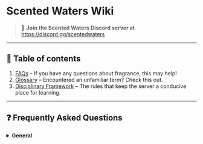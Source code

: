 # Scented Waters Wiki

> 📢 **Join the Scented Waters Discord server at**  
> https://discord.gg/scentedwaters  

---

## 📜 Table of contents

1. [FAQs](#frequently-asked-questions) – If you have any questions about fragrance, this may help!  
2. [Glossary](#glossary) – Encountered an unfamiliar term? Check this out.  
3. [Disciplinary Framework](#disciplinary-framework) – The rules that keep the server a conducive place for learning.  

---

## ❓ Frequently Asked Questions

<details>
<summary><strong>General</strong></summary>

<details>
<summary><em>How should I smell perfume?</em></summary>

In a store: after spraying the perfume, let the alcohol evaporate first before sniffing it – otherwise, you risk being overwhelmed by the alcohol vapours. Next, smell it with short, intermittent breaths to reduce the likelihood of saturating your nose.

Avoid smelling too many scents at once to avoid olfactory fatigue, as this will affect your perception – this is often why people report that perfumes smell different in‑store.

Ideally, you should skin‑test the perfumes you like the most to see how they develop on your skin. Experience the full evolution of the scents and how they are like in the air with a proper wearing, as the scent you get from sniffing your wrist or a blotter doesn’t necessarily reflect how it will smell when you wear it.
</details>

<details>
<summary><em>What’s the difference between EDC/EDT/EDP/Parfum, etc.?</em></summary>

> “It might generally be true (though not always) that in terms of concentration, EdCs < EdT < EdP < parfum extrait, but these terms historically define the style of the fragrance more than the concentration.

> Traditionally EdCs were stylistically close to the bright, fresh, aromatic herb and citrus fragrances popularized in Cologne, Germany in the early 1700s, while parfums were much heavier and richer. EdT and EdPs came centuries later as middle ground fragrances that bridge the gap between the two styles. Before the 1990s it was also very common for any men’s fragrance to be labeled as a cologne regardless of style or concentration.”

— guest post by @acleverpseudonym

| lighter, fresher |  | denser, richer |
| --------------- | :-: | -------------- |
| **EDC**         |  ⇆  | **EDT**        |
| **EDP**         |  ⇆  | **Parfum**     |

However, some lines have completely different perfumes placed in the same line under different concentration labels, e.g. Rochas – Moustache EDT and EDP, so the best way to know is to test them out yourself!
</details>

<details>
<summary><em>What’s the difference between designer, niche, and indie?</em></summary>

This post may help shed some light on the fuzzy boundaries about the terms.
</details>

<details>
<summary><em>I like this fragrance, but it’s not for my gender. What should I do?</em></summary>

Wear the fragrances that smell good to you! If you like the fragrance, the label shouldn’t matter.
</details>

<details>
<summary><em>Olfactory education</em></summary>

**How can I learn what certain notes/fragrance families smell like?**

- One option is to seek out perfumes that belong to the same family; over time, you’ll be able to pick out some commonalities between them.  
- Alternatively, you can purchase olfactory education kits, e.g. from perfumery hobbyist shops.
</details>

<details>
<summary><em>Performance</em></summary>

**My fragrance doesn’t smell as strong/the same as it used to. What happened?**  
Many things affect how a fragrance smells, including:
- how it’s been stored (keep it cool and dark);  
- the time of day (noses are more sensitive in the morning);  
- what else you’ve been smelling (olfactory fatigue);  
- how often you re‑wear the same scent;  
- how much and where you spray;  
- skin temperature, ambient temperature, humidity, pH, hydration;  
- and even maceration (for indie‑made, made‑to‑order batches).
</details>

<details>
<summary><em>I’ve heard that this fragrance got reformulated. Is this true?</em></summary>

There’s a lot of misinformation online. Just a suggestion of reformulation is often enough to get people to SWEAR that something smells different, even if the formula is identical. Try it yourself. Note that brands don’t reformulate for “fun” or trivial cost‑savings – any minor cosmetic savings would be dwarfed by the risk of alienating loyal customers.
</details>

<details>
<summary><em>Perfumery</em></summary>

*For future development…*
</details>

<details>
<summary><em>Purchasing</em></summary>

**Should I buy this (or that) fragrance?**  
Ultimately your decision. Follow your nose – buy what you truly love, not what you merely “like.”

**Should I blind buy this fragrance?**  
Only if you’re comfortable risking your money on a scent you haven’t smelled. Reading reviews can help, but fragrance is highly subjective.

**Is this retailer reliable?**  
_Reputable:_ FragranceNet, FragranceX, AuraFragrance, Venba Fragrance, Notino  
_Against:_ Amazon, eBay (unless you’re very confident in spotting fakes).
</details>

<details>
<summary><em>Recommendations</em></summary>

**I’m just starting out – what should I try?**  
Don’t blind‑buy. Smell in store if you can, or order sample sets (Sephora, Notino, etc.).  

**I’m interested in this note – do you have recommendations?**  
(To be updated – in the meantime, check Fragrantica’s note finder.)

**What fragrance gets me the most compliments?**  
No perfume is a magic attractant. Wear what makes you feel confident, and keep good hygiene – scent is not a substitute for that.
</details>

<details>
<summary><em>Usage</em></summary>

- **How many sprays?** It depends on season and scent. Colder = more sprays, warmer = fewer. Start with 1–2, then adjust. Be mindful of others’ sensitivities.  
- **Where to spray?** Pulse points (wrists, neck), or lightly on clothing/hair.  
- **Occasion/season?** Some are more “heavy” (winter), others more airy (summer), but it’s up to you.  
- **How long does 30/50/100 ml last?** Varies by usage frequency and projection.
</details>

---

## 📖 Glossary

## 📖 Glossary

| Term | Definition |
| --- | --- |
| **absolute** | The substance obtained after extracting a concrete with ethanol and subsequent solvent removal. See also: concrete, the precursor material. |
| **accord** | A combination of materials to create the impression of something; may contain the titular material but may also not (especially in fantasy accords). See also: note, which emphasises the impression rather than the constituents. |
| **amber** | A fantasy note constructed from various resins, most often benzoin and labdanum, and vanilla; generally sweet, resinous, powdery, and warm. Not to be confused with ambergris or woody‑ambers, though they are sometimes referred to as amber as well. |
| **ambergris (grey amber)** | A waxy substance secreted by whales’ guts to protect them from irritation by foreign objects; extremely rare and almost never used in perfumery in its natural state. Fresh ambergris is brown to black and smells faecal, but aged ambergris develops minerallic, animalic, and marine facets. See also: Ambrox, used as a substitute. |
| **Ambrox/Ambroxan/Cetalox** | A minerallic, musky, salty aromachemical that contributes the characteristic ambergris note. Industrially produced (e.g. from clary sage) for cost and consistency. See also: ambergris. |
| **anosmia** | An inability to smell; may be universal or restricted to certain notes/materials. Refers to a permanent (congenital) or semi‑permanent (e.g. COVID‑induced) loss. Not to be confused with olfactory fatigue. |
| **aromachemical** | A chemical compound used in perfumery; may be of natural or synthetic origin. |
| **balsamic** | Bearing semblance to balsams; characterised by a warm, sweet, tenacious note. Often found in ambery, floral, and resinous fragrances. |
| **base note** | The longest‑lasting notes in a fragrance, revealed after the top and heart notes fade. See also: top note, heart/middle note. Not to be confused with Basenotes. |
| **Basenotes** | A popular fragrance website listing perfumes and their notes, plus news, forums, and a “wardrobe” feature. See also: Fragrantica, Parfumo. Not to be confused with base note. |
| **blind buy** | Purchasing a full‑size fragrance without having smelled it beforehand. |
| **blue [fragrance]** | A contemporary masculine category: fresh citrusy‑aromatic top notes with a woody‑ambery drydown. |
| **BNIB** | “Brand New In Box” (never opened or used). See also: NIB. |
| **chypre** | A classic category (early 20th C): bergamot, labdanum, oakmoss, and patchouli. |
| **clone** | A fragrance designed to replicate another scent exactly (though in practice they always differ). |
| **CO₂ [extract]** | A supercritical fluid extract obtained using carbon dioxide as the solvent. See also: SFE. |
| **concrete** | The solid residue after non‑polar solvent extraction (e.g. hexane) and solvent removal; contains waxes and often needs further processing. See also: absolute. |
| **dabber** | A sample vial with an open top (often a tiny test tube); apply by touching or rolling the vial on skin. See also: rollerball, splash bottle, sprayer. |
| **decant** | A smaller volume of perfume transferred from a full bottle into a travel atomiser or vial by a third party. See also: partial, sample. |
| **designer** | See: “What’s the difference between designer, niche, and indie?” |
| **drydown** | The stage when the fragrance’s base notes become prominent after top notes have faded. |
| **eau de cologne (EDC)** | See: “What’s the difference between EDC/EDT/EDP/Parfum, etc.?” |
| **eau de parfum (EDP)** | See: “What’s the difference between EDC/EDT/EDP/Parfum, etc.?” |
| **eau de toilette (EDT)** | See: “What’s the difference between EDC/EDT/EDP/Parfum, etc.?” |
| **essential oil (EO) / essence** | The fragrant oil layer from steam distillation. See also: hydrosol (the water layer). |
| **FB** | Full bottle. Compare: decant, sample. |
| **fougère** | A classic category (early 20th C): lavender, geranium, tonka bean (coumarin), and oakmoss. |
| **Fragrantica** | A fragrance community site with notes database, news, forums, and wardrobe. See also: Basenotes, Parfumo. |
| **heart/middle note** | Notes of moderate volatility revealed after the top notes fade and before the base notes fully emerge. See also: top note, base note. |
| **house** | The brand or perfume company under which a fragrance is released. |
| **hydrosol** | The water portion from steam distillation; may contain trace fragrant compounds. See also: essential oil. |
| **indie** | See: “What’s the difference between designer, niche, and indie?” |
| **ISO** | “In Search Of” — a request to find where to buy something. See also: WTB. |
| **Iso E Super / Iso Gamma Super / Sylvamber / Timbersilk** | A popular woody‑ambery synthetic aromachemical with cedar‑ambergris facets, used widely for its hedonistic profile and affordability. See also: woody‑amber. |
| **juice** | The actual scented liquid, as distinct from the bottle, packaging, or branding. |
| **longevity** | How long a fragrance remains perceptible on skin. See also: performance. |
| **musk** | Historically animal‑derived (e.g. musk deer); now mostly synthetic. “White” musks are clean/laundry‑like, “animalic” are warmer/skin‑like. |
| **natural** | Materials of natural origin (absolutes, essential oils, resinoids, etc.). See also: SFE, CO₂ extract. |
| **NIB** | “New In Box.” See also: BNIB. |
| **niche** | See: “What’s the difference between designer, niche, and indie?” |
| **nose** | Slang for perfumer. |
| **nose blindness** | See: olfactory fatigue. |
| **note** | An impression of a scent (e.g. jasmine note), not necessarily the actual ingredient. See also: accord. |
| **external links** | How commercial fragrances are composed; Notes education. |
| **oud** | Resinous heartwood of Aquilaria trees infected with mold; typically woody, sweet, animalic. Very costly—often reproduced synthetically. |
| **parfum** | See: “What’s the difference between EDC/EDT/EDP/Parfum, etc.?” |
| **Parfumo** | A fragrance community site with notes database, news, forums, and collection tools. See also: Basenotes, Fragrantica. |
| **partial** | A bottle that’s been partially used. See also: decant. |
| **performance** | The combined perception of longevity, projection, and sillage. See also: longevity, projection, sillage. |
| **perfume** | Generally refers to women’s fragrances; also synonymous with parfum. |
| **presentation** | The packaging (box, inserts, etc.) accompanying a fragrance. |
| **projection** | The distance at which a fragrance can be detected. See also: sillage, performance. |
| **resinoid** | Concentrated resin extract obtained via solvents; similar to absolutes but from resinous materials. |
| **rollerball** | A small vial with a ball applicator; roll onto skin to apply. See also: dabber, splash bottle, sprayer. |
| **sample** | A trial‑size vial of perfume (official source). See also: decant. |
| **SFE** | Supercritical fluid extract; retains high olfactory fidelity but is expensive. See also: CO₂ extract. |
| **sillage** | The scent trail left behind by the wearer. See also: projection, performance. |
| **splash bottle** | An open‑top container for fragrance (often aftershaves). See also: dabber, rollerball. |
| **split** | Sharing the cost of a full bottle by buying in portions. See also: decant. |
| **sprayer** | The common mist‑spray dispenser for perfumes. |
| **synthetic** | Materials created chemically rather than extracted from nature. |
| **tincture** | A solution of fragrant materials in ethanol. |
| **top note** | The most volatile, immediate scent perceived upon application. |
| **woody‑amber** | A class of compounds combining woody and ambergris facets (e.g. Iso E Super, Ambroxan). See also: Ambrox, Iso E Super. |
| **WTB** | “Want To Buy” — a request indicating interest in purchasing. See also: ISO. |

---

## ⚖️ Disciplinary Framework

We want Scented Waters to be a conducive place for discussion and learning. To that end, we are streamlining the existing server rules and standardising their enforcement by introducing a disciplinary framework, which replaces the old set of rules.  

The framework lists common offence categories and establishes **baseline disciplinary actions** (under “1st offence”) for each, with room for deviation based on the mods’ discretion. For example, mitigated or aggravated penalties may be applied depending on the circumstances (see below under “Aggravated” and “Highly aggravated” columns). Mods also have the latitude to take action on any offences not listed below, as well as any severe infractions targeting server members in private messages. :contentReference[oaicite:7]{index=7}

For accountability, any actions taken (time‑out and above) should be announced publicly by the mod who took the action. If there are **deviations from the baseline**, the mod will need to **justify their choice of action** in the announcement. Offences are also logged internally, and repeat offenders will face more severe penalties. :contentReference[oaicite:8]{index=8}

For minor infractions (time‑out or warning), amnesty will be granted after 6 months. :contentReference[oaicite:9]{index=9}

Upon the publishing of this framework on **5 July 2022**, all existing members were granted a **clean slate** with no consideration of past offences for the purposes of the internal log. :contentReference[oaicite:10]{index=10}

This database may be subjected to future changes – please use this page as the most up‑to‑date version of the framework. :contentReference[oaicite:11]{index=11}

## ⚖️ Disciplinary Framework

| Offence                                                                 | 1st offence                             | 2nd / Aggravated           | 3rd / Highly agg.                  | Comments                                                                                                                                                        |
| ----------------------------------------------------------------------- | --------------------------------------- | -------------------------- | --------------------------------- | ---------------------------------------------------------------------------------------------------------------------------------------------------------------- |
| Explicit content                                                        | Ban                                     |                            |                                   |                                                                                                                                                                  |
| Flame wars                                                              | Warning, Slow mode                      | Time‑out (1 day)           | Kick / Ban                        | De‑escalation is prioritised.                                                                                                                                   |
| Harrassment                                                             | Kick                                    | Ban                        |                                   |                                                                                                                                                                  |
| Hate speech                                                             | Ban                                     |                            |                                   |                                                                                                                                                                  |
| Offensive speech                                                        | Warning / Kick                          | Ban                        |                                   |                                                                                                                                                                  |
| Personal attacks                                                        | Warning                                 | Time‑out (1 day)           | Kick                              |                                                                                                                                                                  |
| Repeated misuse of appropriate channels                                 | Warning                                 | Warning                    | Time‑out (1 hour – 1 day)         |                                                                                                                                                                  |
| Rude / mean / uncivil behavior                                          | Warning                                 | Time‑out (1 hour)          | Time‑out (1 day)                  | Includes things that aren’t quite personal attacks or harassment, but take away from a respectful environment.                                                  |
| Scamming                                                                | Mod intervention                        |                            |                                   | Mod intervention to understand the situation and seek resolution. If the user is found guilty, they will then be banned from the server.                           |
| Spamming                                                                | Warning                                 | Time‑out                   | Kick                              |                                                                                                                                                                  |
| Trolling                                                                | Time‑out (1 day)                        | Kick                       | Ban                               |                                                                                                                                                                  |
| Unapproved advertising (not in #self‑promotion)                         | Warning & message removal               | Kick                       | Ban                               |                                                                                                                                                                  |
| Usage of non‑standard characters in nickname or username                | Reminder                                | Mods may assign a nickname |                                   | This is to ensure that mods are able to tag said member in a message.                                                                                           |


---
